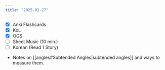 ```yaml
---
title: "2025-02-27"
---
```


- [x] Anki Flashcards
- [x] KoL
- [x] OGS
- [ ] Sheet Music (10 min.)
- [ ] Korean (Read 1 Story)

* Notes on [[angles#Subtended Angles|subtended angles]] and ways to measure them.
